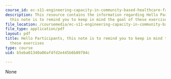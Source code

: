 ```yaml
---
course_id: ec-s11-engineering-capacity-in-community-based-healthcare-fall-2005
description: This resource contains the information regarding Hello Participants,
  this note is to remind you to keep in mind the goal of these exercises.
file_location: /coursemedia/ec-s11-engineering-capacity-in-community-based-healthcare-fall-2005/b5eba01340a06af4fd2e445b6b89784c_MITEC_S11F05_mit_team_rost.pdf
file_type: application/pdf
layout: pdf
title: Hello Participants, this note is to remind you to keep in mind the goal of
  these exercises
type: course
uid: b5eba01340a06af4fd2e445b6b89784c

---
```

None